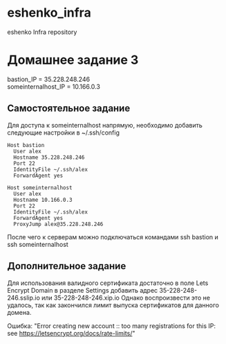 # eshenko_infra
eshenko Infra repository

Домашнее задание 3
==================

bastion_IP = 35.228.248.246 <br/>
someinternalhost_IP = 10.166.0.3


Самостоятельное задание
-----------------------

Для доступа к someinternalhost напрямую, необходимо добавить следующие настройки в ~/.ssh/config

    Host bastion
      User alex
      Hostname 35.228.248.246
      Port 22
      IdentityFile ~/.ssh/alex
      ForwardAgent yes

    Host someinternalhost
      User alex
      Hostname 10.166.0.3
      Port 22
      IdentityFile ~/.ssh/alex
      ForwardAgent yes
      ProxyJump alex@35.228.248.246

После чего к серверам можно подключаться командами
ssh bastion и ssh someinternalhost

Дополнительное задание
----------------------

Для использования валидного сертификата достаточно в поле Lets Encrypt Domain в разделе Settings
добавить адрес 35-228-248-246.sslip.io или 35-228-248-246.xip.io
Однако воспроизвести это не удалось, так как закончился лимит выпуска сертификатов для данного домена.

Ошибка:
"Error creating new account :: too many registrations for this IP: see https://letsencrypt.org/docs/rate-limits/"
